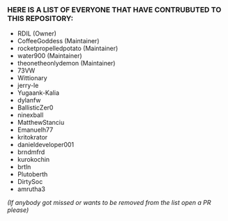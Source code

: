 ### HERE IS A LIST OF EVERYONE THAT HAVE CONTRUBUTED TO THIS REPOSITORY:

- RDIL (Owner)
- CoffeeGoddess (Maintainer)
- rocketpropelledpotato (Maintainer)
- water900 (Maintainer)
- theonetheonlydemon (Maintainer)
- 73VW 
- Wittionary
- jerry-le
- Yugaank-Kalia
- dylanfw
- BallisticZer0
- ninexball
- MatthewStanciu
- Emanuelh77
- kritokrator
- danieldeveloper001
- brndmfrd
- kurokochin
- brtln
- Plutoberth
- DirtySoc
- amrutha3

*(If anybody got missed or wants to be removed from the list open a PR please)*  
